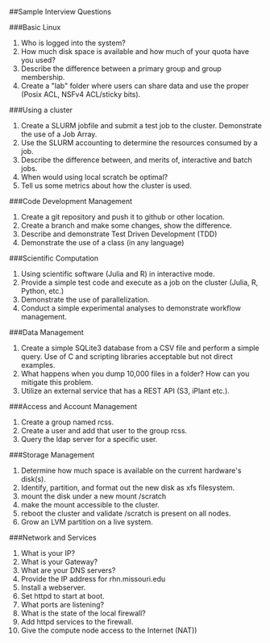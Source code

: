 ##Sample Interview Questions




###Basic Linux
1. Who is logged into the system?
2. How much disk space is available and how much of your quota have you used?
3. Describe the difference between a primary group and group membership.
4. Create a "lab" folder where users can share data and use the proper (Posix ACL, NSFv4 ACL/sticky bits).




###Using a cluster
1. Create a SLURM jobfile and submit a test job to the cluster. Demonstrate the use of a Job Array.
2. Use the SLURM accounting to determine the resources consumed by a job.
3. Describe the difference between, and merits of, interactive and batch jobs.
4. When would using local scratch be optimal?
5. Tell us some metrics about how the cluster is used.





###Code Development Management
1. Create a git repository and push it to github or other location.
2. Create a branch and make some changes, show the difference.
3. Describe and demonstrate Test Driven Development (TDD)
4. Demonstrate the use of a class (in any language)




###Scientific Computation
1. Using scientific software (Julia and R) in interactive mode.
2. Provide a simple test code and execute as a job on the cluster (Julia, R, Python, etc.)
3. Demonstrate the use of parallelization.
4. Conduct a simple experimental analyses to demonstrate workflow management.




###Data Management
1. Create a simple SQLite3 database from a CSV file and perform a simple query. Use of C and scripting libraries acceptable but not direct examples.
2. What happens when you dump 10,000 files in a folder? How can you mitigate this problem.
3. Utilize an external service that has a REST API (S3, iPlant etc.).




###Access and Account Management
1. Create a group named rcss.
2. Create a user and add that user to the group rcss.
3. Query the ldap server for a specific user.




###Storage Management
1. Determine how much space is available on the current hardware's disk(s).
2. Identify, partition, and format out the new disk as xfs filesystem.
3. mount the disk under a new mount /scratch
4. make the mount accessible to the cluster.
5. reboot the cluster and validate /scratch is present on all nodes.
6. Grow an LVM partition on a live system.




###Network and Services
1. What is your IP?
2. What is your Gateway?
3. What are your DNS servers?
4. Provide the IP address for rhn.missouri.edu
5. Install a webserver.
6. Set httpd to start at boot.
7. What ports are listening?
8. What is the state of the local firewall?
9. Add httpd services to the firewall.
10. Give the compute node access to the Internet (NAT))
